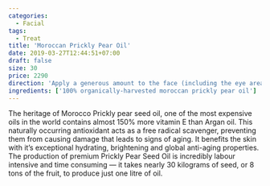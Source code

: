 ```yaml
---
categories:
  - Facial
tags:
  - Treat
title: 'Moroccan Prickly Pear Oil'
date: 2019-03-27T12:44:51+07:00
draft: false
size: 30
price: 2290
direction: 'Apply a generous amount to the face (including the eye area). Massage gently into skin and around the eye area.'
ingredients: ['100% organically-harvested moroccan prickly pear oil']
---
```


The heritage of Morocco Prickly pear seed oil, one of the most expensive oils in the world contains almost 150% more vitamin E than Argan oil. This naturally occurring antioxidant acts as a free radical scavenger, preventing them from causing damage that leads to signs of aging. It benefits the skin with it’s exceptional hydrating, brightening and global anti-aging properties. The production of premium Prickly Pear Seed Oil is incredibly labour intensive and time consuming — it takes nearly 30 kilograms of seed, or 8 tons of the fruit, to produce just one litre of oil.
